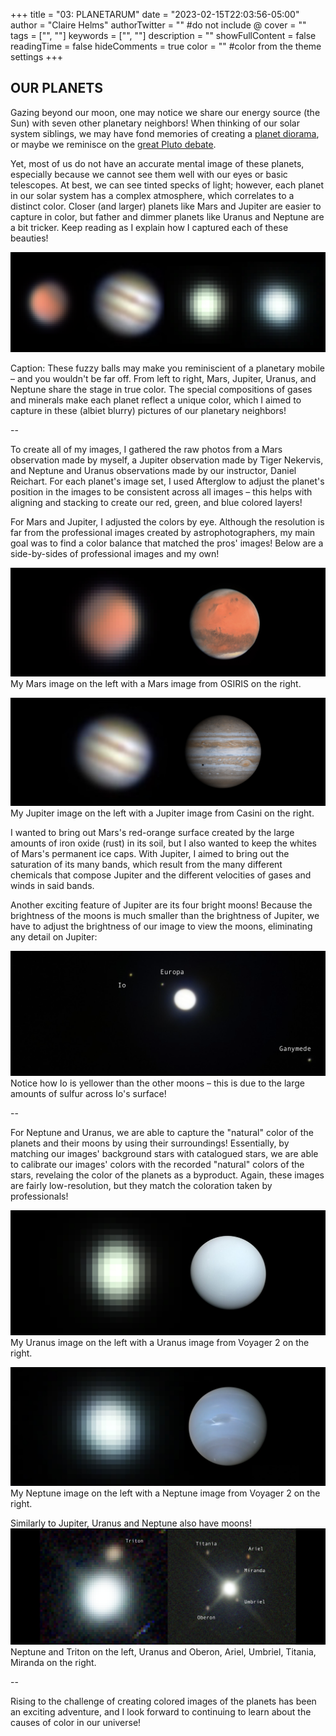 +++
title = "03: PLANETARUM"
date = "2023-02-15T22:03:56-05:00"
author = "Claire Helms"
authorTwitter = "" #do not include @
cover = ""
tags = ["", ""]
keywords = ["", ""]
description = ""
showFullContent = false
readingTime = false
hideComments = true
color = "" #color from the theme settings
+++

## OUR PLANETS

Gazing beyond our moon, one may notice we share our energy source (the Sun) with seven other planetary neighbors! When thinking of our solar system siblings, we may have fond memories of creating a [planet diorama](https://www.wikihow.com/Make-a-Solar-System-Model), or maybe we reminisce on the [great Pluto debate](https://www.nytimes.com/2022/01/20/learning/do-you-think-pluto-should-be-a-planet.html). 

Yet, most of us do not have an accurate mental image of these planets, especially because we cannot see them well with our eyes or basic telescopes. At best, we can see tinted specks of light; however, each planet in our solar system has a complex atmosphere, which correlates to a distinct color. Closer (and larger) planets like Mars and Jupiter are easier to capture in color, but father and dimmer planets like Uranus and Neptune are a bit tricker. Keep reading as I explain how I captured each of these beauties!

![Planets](/planets.png)

Caption: These fuzzy balls may make you reminiscient of a planetary mobile – and you wouldn't be far off. From left to right, Mars, Jupiter, Uranus, and Neptune share the stage in true color. The special compositions of gases and minerals make each planet reflect a unique color, which I aimed to capture in these (albiet blurry) pictures of our planetary neighbors!

--

To create all of my images, I gathered the raw photos from a Mars observation made by myself, a Jupiter observation made by Tiger Nekervis, and Neptune and Uranus observations made by our instructor, Daniel Reichart. For each planet's image set, I used Afterglow to adjust the planet's position in the images to be consistent across all images – this helps with aligning and stacking to create our red, green, and blue colored layers!

For Mars and Jupiter, I adjusted the colors by eye. Although the resolution is far from the professional images created by astrophotographers, my main goal was to find a color balance that matched the pros' images! Below are a side-by-sides of professional images and my own!

![Mars](/mars.png)
My Mars image on the left with a Mars image from OSIRIS on the right.

![Jupiter](/jupiter.png)
My Jupiter image on the left with a Jupiter image from Casini on the right.

I wanted to bring out Mars's red-orange surface created by the large amounts of iron oxide (rust) in its soil, but I also wanted to keep the whites of Mars's permanent ice caps. With Jupiter, I aimed to bring out the saturation of its many bands, which result from the many different chemicals that compose Jupiter and the different velocities of gases and winds in said bands.

Another exciting feature of Jupiter are its four bright moons! Because the brightness of the moons is much smaller than the brightness of Jupiter, we have to adjust the brightness of our image to view the moons, eliminating any detail on Jupiter:

![Jupiter's moons](/jupiter_moons.png)
Notice how Io is yellower than the other moons – this is due to the large amounts of sulfur across Io's surface!

--

For Neptune and Uranus, we are able to capture the "natural" color of the planets and their moons by using their surroundings! Essentially, by matching our images' background stars with catalogued stars, we are able to calibrate our images' colors with the recorded "natural" colors of the stars, revelaing the color of the planets as a byproduct. Again, these images are fairly low-resolution, but they match the coloration taken by professionals!

![Uranus](/uranus.png)
My Uranus image on the left with a Uranus image from Voyager 2 on the right.

![Neptune](/neptune.png)
My Neptune image on the left with a Neptune image from Voyager 2 on the right.

Similarly to Jupiter, Uranus and Neptune also have moons!
![Uranus and Neptune moons](/uranus_neptune_moons.png)
Neptune and Triton on the left, Uranus and Oberon, Ariel, Umbriel, Titania, Miranda on the right.

--

Rising to the challenge of creating colored images of the planets has been an exciting adventure, and I look forward to continuing to learn about the causes of color in our universe!
